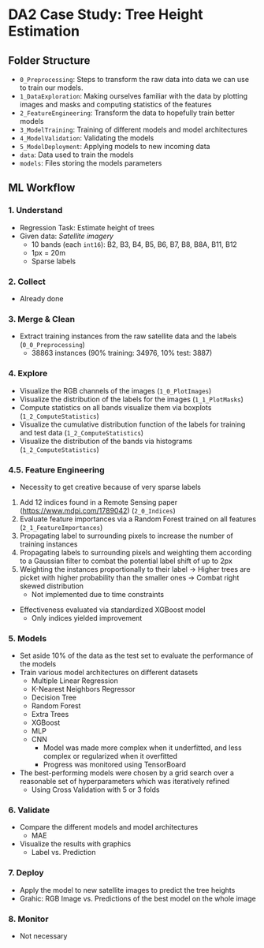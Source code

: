 # DA2 Case Study: Tree Height Estimation

## Folder Structure
- `0_Preprocessing`: Steps to transform the raw data into data we can use to train our models.
- `1_DataExploration`: Making ourselves familiar with the data by plotting images and masks and computing statistics of the features
- `2_FeatureEngineering`: Transform the data to hopefully train better models
- `3_ModelTraining`: Training of different models and model architectures
- `4_ModelValidation`: Validating the models
- `5_ModelDeployment`: Applying models to new incoming data
- `data`: Data used to train the models
- `models`: Files storing the models parameters

## ML Workflow

### 1. Understand
- Regression Task: Estimate height of trees
- Given data: *Satellite imagery*
    - 10 bands (each `int16`): B2, B3, B4, B5, B6, B7, B8, B8A, B11, B12
    - 1px = 20m
    - Sparse labels

### 2. Collect
- Already done

### 3. Merge & Clean
- Extract training instances from the raw satellite data and the labels (`0_0_Preprocessing`)
    - 38863 instances (90% training: 34976, 10% test: 3887)

### 4. Explore
- Visualize the RGB channels of the images (`1_0_PlotImages`)
- Visualize the distribution of the labels for the images (`1_1_PlotMasks`)
- Compute statistics on all bands visualize them via boxplots (`1_2_ComputeStatistics`)
- Visualize the cumulative distribution function of the labels for training and test data (`1_2_ComputeStatistics`)
- Visualize the distribution of the bands via histograms (`1_2_ComputeStatistics`)

### 4.5. Feature Engineering
- Necessity to get creative because of very sparse labels

1. Add 12 indices found in a Remote Sensing paper (https://www.mdpi.com/1789042) (`2_0_Indices`)
2. Evaluate feature importances via a Random Forest trained on all features (`2_1_FeatureImportances`)
3. Propagating label to surrounding pixels to increase the number of training instances
4. Propagating labels to surrounding pixels and weighting them according to a Gaussian filter to combat the potential label shift of up to 2px
5. Weighting the instances proportionally to their label -> Higher trees are picket with higher probability than the smaller ones -> Combat right skewed distribution
    - Not implemented due to time constraints

- Effectiveness evaluated via standardized XGBoost model
    - Only indices yielded improvement

### 5. Models
- Set aside 10% of the data as the test set to evaluate the performance of the models
- Train various model architectures on different datasets
    - Multiple Linear Regression
    - K-Nearest Neighbors Regressor
    - Decision Tree
    - Random Forest
    - Extra Trees
    - XGBoost
    - MLP
    - CNN
        - Model was made more complex when it underfitted, and less complex or regularized when it overfitted
        - Progress was monitored using TensorBoard
- The best-performing models were chosen by a grid search over a reasonable set of hyperparameters which was iteratively refined
    - Using Cross Validation with 5 or 3 folds

### 6. Validate
- Compare the different models and model architectures
    - MAE
- Visualize the results with graphics
    - Label vs. Prediction

### 7. Deploy
- Apply the model to new satellite images to predict the tree heights
- Grahic: RGB Image vs. Predictions of the best model on the whole image

### 8. Monitor
- Not necessary
